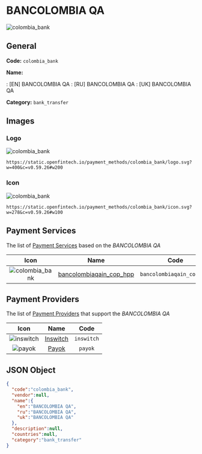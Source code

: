 
# BANCOLOMBIA QA 
![colombia_bank](https://static.openfintech.io/payment_methods/colombia_bank/logo.svg?w=400&c=v0.59.26#w200)  

## General 
**Code:** `colombia_bank` 
 
**Name:** 
 
:	[EN] BANCOLOMBIA QA 
:	[RU] BANCOLOMBIA QA 
:	[UK] BANCOLOMBIA QA 
 
**Category:** `bank_transfer` 
 

## Images 

### Logo 
![colombia_bank](https://static.openfintech.io/payment_methods/colombia_bank/logo.svg?w=400&c=v0.59.26#w200)  

```
https://static.openfintech.io/payment_methods/colombia_bank/logo.svg?w=400&c=v0.59.26#w200
```  

### Icon 
![colombia_bank](https://static.openfintech.io/payment_methods/colombia_bank/icon.svg?w=278&c=v0.59.26#w100)  

```
https://static.openfintech.io/payment_methods/colombia_bank/icon.svg?w=278&c=v0.59.26#w100
```  

## Payment Services 
 
The list of [Payment Services](/payment-services/) based on the _BANCOLOMBIA QA_ 

|Icon|Name|Code| 
|:---:|:---:|:---:| 
|![colombia_bank](https://static.openfintech.io/payment_methods/colombia_bank/icon.svg?w=278&c=v0.59.26#w100) |[bancolombiaqain_cop_hpp](/payment-services/bancolombiaqain_cop_hpp/)|`bancolombiaqain_cop_hpp`| 
 

## Payment Providers 
 
The list of [Payment Providers](/payment-providers/) that support the _BANCOLOMBIA QA_ 

|Icon|Name|Code| 
|:---:|:---:|:---:| 
|![inswitch](https://static.openfintech.io/payment_providers/inswitch/icon.png?w=278&c=v0.59.26#w100) |[Inswitch](/payment-providers/inswitch/)|`inswitch`| 
|![payok](https://static.openfintech.io/payment_providers/payok/icon.png?w=278&c=v0.59.26#w100) |[Payok](/payment-providers/payok/)|`payok`| 
 

## JSON Object 

```json
{
  "code":"colombia_bank",
  "vendor":null,
  "name":{
    "en":"BANCOLOMBIA QA",
    "ru":"BANCOLOMBIA QA",
    "uk":"BANCOLOMBIA QA"
  },
  "description":null,
  "countries":null,
  "category":"bank_transfer"
}
```  

